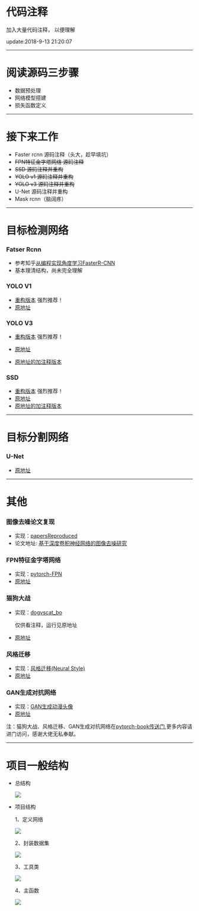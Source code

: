 # 代码注释

加入大量代码注释， 以便理解

update:2018-9-13 21:20:07

----------

# 阅读源码三步骤

- 数据预处理
- 网络模型搭建
- 损失函数定义

----------
# 接下来工作
 
- Faster rcnn  源码注释（头大，趁早填坑）
- ~~FPN特征金字塔网络 源码注释~~
- ~~SSD 源码注释并重构~~
- ~~YOLO v1  源码注释并重构~~
- ~~YOLO v3  源码注释并重构~~
- U-Net 源码注释并重构
- Mask rcnn（脑阔疼）

----------
# 目标检测网络

### Fatser Rcnn
- 参考知乎[从编程实现角度学习FasterR-CNN](https://zhuanlan.zhihu.com/p/32404424)
- 基本理清结构，尚未完全理解

### YOLO V1

- [重构版本](https://github.com/bobo0810/AnnotatedNetworkModelGit/tree/master/YOLOv1ByBobo) 强烈推荐！
- [原地址](https://github.com/xiongzihua/pytorch-YOLO-v1)

### YOLO V3

- [重构版本](https://github.com/bobo0810/AnnotatedNetworkModelGit/tree/master/YOLOv3_pytorch) 强烈推荐！

- [原地址](https://github.com/eriklindernoren/PyTorch-YOLOv3)

- [原地址的加注释版本](https://github.com/bobo0810/PyTorch-YOLOv3-master) 


### SSD

- [重构版本](https://github.com/bobo0810/AnnotatedNetworkModelGit/tree/master/SSD_pytorch) 强烈推荐！
- [原地址](https://github.com/amdegroot/ssd.pytorch) 
- [原地址的加注释版本](https://github.com/bobo0810/pytorchSSD) 

----------
# 目标分割网络

### U-Net
- [原地址](https://github.com/milesial/Pytorch-UNet)

----------

# 其他

### 图像去噪论文复现

 - 实现：[papersReproduced](https://github.com/bobo0810/AnnotatedNetworkModelGit/tree/master/papersReproduced)
 - 论文地址: [基于深度卷积神经网络的图像去噪研究](http://kns.cnki.net/KCMS/detail/detail.aspx?dbcode=CJFQ&amp;dbname=CJFDLAST2017&amp;filename=JSJC201703042&amp;uid=WEEvREcwSlJHSldRa1FhdXNXa0hIb3VVSnliNDU0a2dObEJYUVM1MzR2cz0=$9A4hF_YAuvQ5obgVAqNKPCYcEjKensW4ggI8Fm4gTkoUKaID8j8gFw!!&amp;v=MTUzMzkxRnJDVVJMS2ZZdWRvRnk3blVydkJMejdCYmJHNEg5Yk1ySTlCWm9SOGVYMUx1eFlTN0RoMVQzcVRyV00=)

### FPN特征金字塔网络
- 实现：[pytorch-FPN](https://github.com/bobo0810/AnnotatedNetworkModelGit/tree/master/pytorch-FPN)
- [原地址](https://github.com/kuangliu/pytorch-fpn) 



### 猫狗大战

- 实现：[dogvscat_bo](https://github.com/bobo0810/AnnotatedNetworkModelGit/tree/master/dogvscat_bo)

  仅供看注释，运行见原地址
- [原地址](https://github.com/chenyuntc/pytorch-book/tree/master/chapter6-%E5%AE%9E%E6%88%98%E6%8C%87%E5%8D%97)

### 风格迁移

- 实现：[风格迁移(Neural Style)](https://github.com/bobo0810/AnnotatedNetworkModelGit/tree/master/%E9%A3%8E%E6%A0%BC%E8%BF%81%E7%A7%BB(Neural%20Style))
- [原地址](https://github.com/chenyuntc/pytorch-book/tree/master/chapter8-%E9%A3%8E%E6%A0%BC%E8%BF%81%E7%A7%BB(Neural%20Style))

### GAN生成对抗网络
- 实现：[GAN生成动漫头像](https://github.com/bobo0810/AnnotatedNetworkModelGit/tree/master/GAN%E7%94%9F%E6%88%90%E5%8A%A8%E6%BC%AB%E5%A4%B4%E5%83%8F)
- [原地址](https://github.com/chenyuntc/pytorch-book/tree/master/chapter7-GAN%E7%94%9F%E6%88%90%E5%8A%A8%E6%BC%AB%E5%A4%B4%E5%83%8F)

注：猫狗大战、风格迁移、GAN生成对抗网络在[pytorch-book传送门](https://github.com/chenyuntc/pytorch-book),更多内容请进门访问，感谢大佬无私奉献。





----------


# 项目一般结构


- 总结构

  ![](http://boboprivate.oss-cn-beijing.aliyuncs.com/18-5-26/99053959.jpg)
  
  
- 项目结构

  1、定义网络
  
  ![](http://boboprivate.oss-cn-beijing.aliyuncs.com/18-5-26/16409622.jpg) 
  
   2、封装数据集
   
  ![](http://boboprivate.oss-cn-beijing.aliyuncs.com/18-5-26/38894621.jpg)
  
   3、工具类
   
  ![](http://boboprivate.oss-cn-beijing.aliyuncs.com/18-5-26/98583532.jpg)
  
   4、主函数
   
  ![](http://boboprivate.oss-cn-beijing.aliyuncs.com/18-5-26/32257225.jpg)
  

